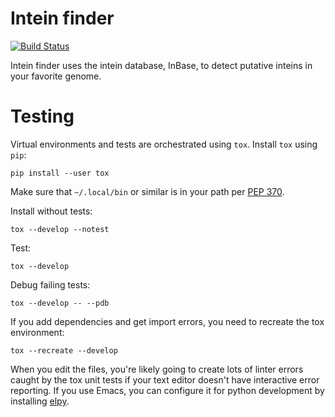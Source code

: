 # Intein finder

[![Build Status](https://travis-ci.org/omsai/inteinfinder.svg?branch=master)](https://travis-ci.org/omsai/inteinfinder)

Intein finder uses the intein database, InBase, to detect putative
inteins in your favorite genome.

# Testing

Virtual environments and tests are orchestrated using `tox`.  Install
`tox` using `pip`:

    pip install --user tox

Make sure that `~/.local/bin` or similar is in your path per
[PEP 370](https://www.python.org/dev/peps/pep-0370/).

Install without tests:

    tox --develop --notest

Test:

    tox --develop

Debug failing tests:

    tox --develop -- --pdb

If you add dependencies and get import errors, you need to recreate
the tox environment:

    tox --recreate --develop

When you edit the files, you're likely going to create lots of linter
errors caught by the tox unit tests if your text editor doesn't have
interactive error reporting.  If you use Emacs, you can configure it
for python development by installing [elpy](/jorgenschaefer/elpy).
